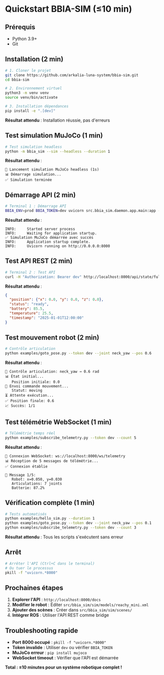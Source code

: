 # Quickstart BBIA-SIM (≤10 min)

## Prérequis
- Python 3.9+
- Git

## Installation (2 min)

```bash
# 1. Cloner le projet
git clone https://github.com/arkalia-luna-system/bbia-sim.git
cd bbia-sim

# 2. Environnement virtuel
python3 -m venv venv
source venv/bin/activate

# 3. Installation dépendances
pip install -e ".[dev]"
```

**Résultat attendu** : Installation réussie, pas d'erreurs

## Test simulation MuJoCo (1 min)

```bash
# Test simulation headless
python -m bbia_sim --sim --headless --duration 1
```

**Résultat attendu** :
```
🚀 Lancement simulation MuJoCo headless (1s)
📊 Démarrage simulation...
✅ Simulation terminée
```

## Démarrage API (2 min)

```bash
# Terminal 1 : Démarrage API
BBIA_ENV=prod BBIA_TOKEN=dev uvicorn src.bbia_sim.daemon.app.main:app --port 8000 --timeout-keep-alive 5
```

**Résultat attendu** :
```
INFO:     Started server process
INFO:     Waiting for application startup.
✅ Simulation MuJoCo démarrée avec succès
INFO:     Application startup complete.
INFO:     Uvicorn running on http://0.0.0.0:8000
```

## Test API REST (2 min)

```bash
# Terminal 2 : Test API
curl -H "Authorization: Bearer dev" http://localhost:8000/api/state/full
```

**Résultat attendu** :
```json
{
  "position": {"x": 0.0, "y": 0.0, "z": 0.0},
  "status": "ready",
  "battery": 85.5,
  "temperature": 25.5,
  "timestamp": "2025-01-01T12:00:00"
}
```

## Test mouvement robot (2 min)

```bash
# Contrôle articulation
python examples/goto_pose.py --token dev --joint neck_yaw --pos 0.6
```

**Résultat attendu** :
```
🎯 Contrôle articulation: neck_yaw → 0.6 rad
📊 État initial...
   Position initiale: 0.0
🚀 Envoi commande mouvement...
   Statut: moving
⏳ Attente exécution...
✅ Position finale: 0.6
📈 Succès: 1/1
```

## Test télémétrie WebSocket (1 min)

```bash
# Télémétrie temps réel
python examples/subscribe_telemetry.py --token dev --count 5
```

**Résultat attendu** :
```
📡 Connexion WebSocket: ws://localhost:8000/ws/telemetry
📊 Réception de 5 messages de télémétrie...
✅ Connexion établie

📨 Message 1/5:
   Robot: x=0.050, y=0.030
   Articulations: 7 joints
   Batterie: 87.2%
```

## Vérification complète (1 min)

```bash
# Tests automatisés
python examples/hello_sim.py --duration 1
python examples/goto_pose.py --token dev --joint neck_yaw --pos 0.1
python examples/subscribe_telemetry.py --token dev --count 3
```

**Résultat attendu** : Tous les scripts s'exécutent sans erreur

## Arrêt

```bash
# Arrêter l'API (Ctrl+C dans le terminal)
# Ou tuer le processus
pkill -f "uvicorn.*8000"
```

## Prochaines étapes

1. **Explorer l'API** : `http://localhost:8000/docs`
2. **Modifier le robot** : Éditer `src/bbia_sim/sim/models/reachy_mini.xml`
3. **Ajouter des scènes** : Créer dans `src/bbia_sim/sim/scenes/`
4. **Intégrer ROS** : Utiliser l'API REST comme bridge

## Troubleshooting rapide

- **Port 8000 occupé** : `pkill -f "uvicorn.*8000"`
- **Token invalide** : Utiliser `dev` ou vérifier `BBIA_TOKEN`
- **MuJoCo erreur** : `pip install mujoco`
- **WebSocket timeout** : Vérifier que l'API est démarrée

**Total : ≤10 minutes pour un système robotique complet !**
